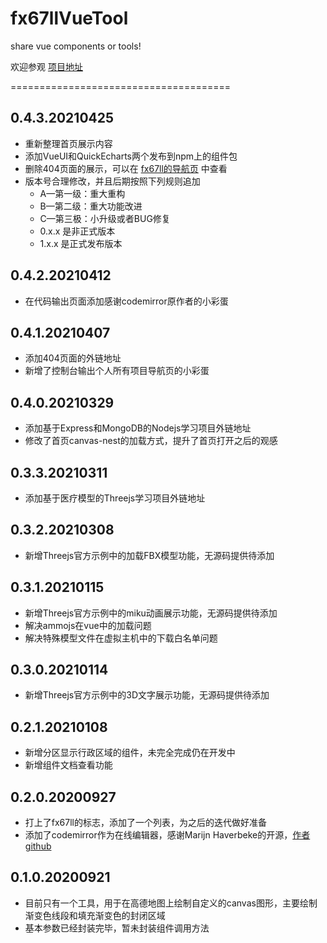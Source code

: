 # fx67llVueTool
share vue components or tools!

欢迎参观 [项目地址](http://ez13.top)

======================================

## 0.4.3.20210425
* 重新整理首页展示内容
* 添加VueUI和QuickEcharts两个发布到npm上的组件包
* 删除404页面的展示，可以在 [fx67ll的导航页](http://fx67ll.xyz) 中查看
* 版本号合理修改，并且后期按照下列规则追加
	+ A—第一级：重大重构
	+ B—第二级：重大功能改进
	+ C—第三极：小升级或者BUG修复
	+ 0.x.x 是非正式版本
	+ 1.x.x 是正式发布版本
	

## 0.4.2.20210412
* 在代码输出页面添加感谢codemirror原作者的小彩蛋

## 0.4.1.20210407
* 添加404页面的外链地址
* 新增了控制台输出个人所有项目导航页的小彩蛋

## 0.4.0.20210329
* 添加基于Express和MongoDB的Nodejs学习项目外链地址
* 修改了首页canvas-nest的加载方式，提升了首页打开之后的观感

## 0.3.3.20210311
* 添加基于医疗模型的Threejs学习项目外链地址

## 0.3.2.20210308
* 新增Threejs官方示例中的加载FBX模型功能，无源码提供待添加

## 0.3.1.20210115
* 新增Threejs官方示例中的miku动画展示功能，无源码提供待添加
* 解决ammojs在vue中的加载问题
* 解决特殊模型文件在虚拟主机中的下载白名单问题

## 0.3.0.20210114
* 新增Threejs官方示例中的3D文字展示功能，无源码提供待添加

## 0.2.1.20210108
* 新增分区显示行政区域的组件，未完全完成仍在开发中
* 新增组件文档查看功能

## 0.2.0.20200927
* 打上了fx67ll的标志，添加了一个列表，为之后的迭代做好准备
* 添加了codemirror作为在线编辑器，感谢Marijn Haverbeke的开源，[作者github](https://github.com/marijnh)

## 0.1.0.20200921
* 目前只有一个工具，用于在高德地图上绘制自定义的canvas图形，主要绘制渐变色线段和填充渐变色的封闭区域
* 基本参数已经封装完毕，暂未封装组件调用方法